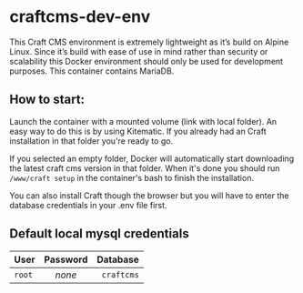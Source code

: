 # craftcms-dev-env
This Craft CMS environment is extremely lightweight as it’s build on Alpine Linux. Since it’s build with ease of use in mind rather than security or scalability this Docker environment should only be used for development purposes. This container contains MariaDB.

## How to start:
Launch the container with a mounted volume (link with local folder). An easy way to do this is by using Kitematic. If you already had an Craft installation in that folder you're ready to go.

If you selected an empty folder, Docker will automatically start downloading the latest craft cms version in that folder. When it's done you should run `/www/craft setup` in the container's bash to finish the installation. 

You can also install Craft though the browser but you will have to enter the database credentials in your .env file first.

## Default local mysql credentials
| User          | Password      | Database  |
| ------------- |:-------------:| ---------:|
| `root`        | *none*        | `craftcms`|
